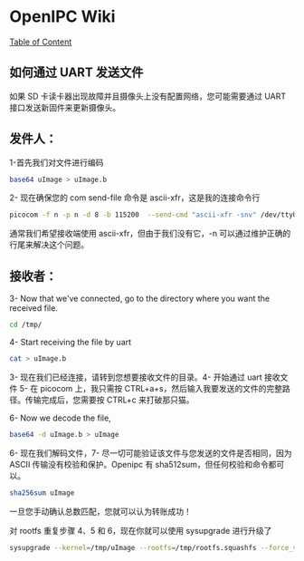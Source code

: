 # OpenIPC Wiki
[Table of Content](../README.md)

如何通过 UART 发送文件 
---------------------------

如果 SD 卡读卡器出现故障并且摄像头上没有配置网络，您可能需要通过 UART 接口发送新固件来更新摄像头。

## 发件人：

1-首先我们对文件进行编码

```bash
base64 uImage > uImage.b
```

2- 现在确保您的 com send-file 命令是 ascii-xfr，这是我的连接命令行

```bash
picocom -f n -p n -d 8 -b 115200  --send-cmd "ascii-xfr -snv" /dev/ttyUSB0

```

通常我们希望接收端使用 ascii-xfr，但由于我们没有它，-n 可以通过维护正确的行尾来解决这个问题。



## 接收者：

3- Now that we've connected, go to the directory where you want the received file.
```bash
cd /tmp/
```

4- Start receiving the file by uart
```bash
cat > uImage.b
```
3- 现在我们已经连接，请转到您想要接收文件的目录。4- 开始通过 uart 接收文件 5- 在 picocom 上，我只需按 CTRL+a+s，然后输入我要发送的文件的完整路径。传输完成后，您需要按 CTRL+c 来打破那只猫。

6- Now we decode the file,
```bash
base64 -d uImage.b > uImage
```

6- 现在我们解码文件，7- 尽一切可能验证该文件与您发送的文件是否相同，因为 ASCII 传输没有校验和保护。Openipc 有 sha512sum，但任何校验和命令都可以。


```bash
sha256sum uImage
```
一旦您手动确认总数匹配，您就可以认为转账成功！

对 rootfs 重复步骤 4、5 和 6，现在你就可以使用 sysupgrade 进行升级了

```bash
sysupgrade --kernel=/tmp/uImage --rootfs=/tmp/rootfs.squashfs --force_ver -z
```


